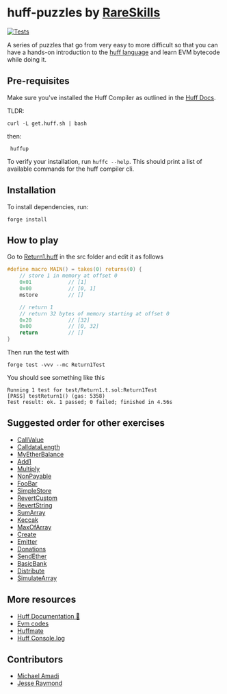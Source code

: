 # huff-puzzles by [RareSkills](https://www.rareskills.io)

[![Tests](https://github.com/madlabman/huff-puzzles/actions/workflows/test.yml/badge.svg)](https://github.com/madlabman/huff-puzzles/actions/workflows/test.yml)

A series of puzzles that go from very easy to more difficult so that you can have a hands-on introduction to the [huff language](https://huff.sh) and learn EVM bytecode while doing it.

## Pre-requisites

Make sure you've installed the Huff Compiler as outlined in the [Huff Docs](https://docs.huff.sh/get-started/installing/#installing-huff).

TLDR:

    curl -L get.huff.sh | bash

then:

     huffup

To verify your installation, run `huffc --help`. This should print a list of available commands for the huff compiler cli.

## Installation

To install dependencies, run:

    forge install

## How to play

Go to [Return1.huff](https://github.com/rareskills/huff-puzzles/blob/main/src/Return1.huff) in the src folder and edit it as follows

```c
#define macro MAIN() = takes(0) returns(0) {
    // store 1 in memory at offset 0
    0x01            // [1]
    0x00            // [0, 1]
    mstore          // []

    // return 1
    // return 32 bytes of memory starting at offset 0
    0x20            // [32]
    0x00            // [0, 32]
    return          // []
}
```

Then run the test with

    forge test -vvv --mc Return1Test

You should see something like this

    Running 1 test for test/Return1.t.sol:Return1Test
    [PASS] testReturn1() (gas: 5358)
    Test result: ok. 1 passed; 0 failed; finished in 4.56s

## Suggested order for other exercises

- [CallValue](./src/CallValue.huff)
- [CalldataLength](./src/CalldataLength.huff)
- [MyEtherBalance](./src/MyEtherBalance.huff)
- [Add1](./src/Add1.huff)
- [Multiply](./src/Multiply.huff)
- [NonPayable](./src/NonPayable.huff)
- [FooBar](./src/FooBar.huff)
- [SimpleStore](./src/SimpleStore.huff)
- [RevertCustom](./src/RevertCustom.huff)
- [RevertString](./src/RevertString.huff)
- [SumArray](./src/SumArray.huff)
- [Keccak](./src/Keccak.huff)
- [MaxOfArray](./src/MaxOfArray.huff)
- [Create](./src/Create.huff)
- [Emitter](./src/Emitter.huff)
- [Donations](./src/Donations.huff)
- [SendEther](./src/SendEther.huff)
- [BasicBank](./src/BasicBank.huff)
- [Distribute](./src/Distributor.huff)
- [SimulateArray](./src/SimulateArray.huff)

## More resources

- [Huff Documentation 🐴](https://docs.huff.sh/)
- [Evm codes](https://evm.codes)
- [Huffmate](https://github.com/huff-language/huffmate)
- [Huff Console.log](https://github.com/AmadiMichael/Huff-Console)

## Contributors

- [Michael Amadi](https://github.com/AmadiMichael)
- [Jesse Raymond](https://github.com/jesserc)
